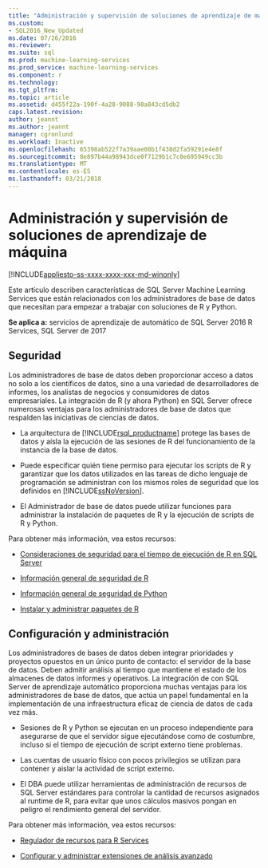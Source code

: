 ```yaml
---
title: "Administración y supervisión de soluciones de aprendizaje de máquina | Documentos de Microsoft"
ms.custom:
- SQL2016_New_Updated
ms.date: 07/26/2016
ms.reviewer: 
ms.suite: sql
ms.prod: machine-learning-services
ms.prod_service: machine-learning-services
ms.component: r
ms.technology: 
ms.tgt_pltfrm: 
ms.topic: article
ms.assetid: d455f22a-190f-4a28-9088-98a843cd5db2
caps.latest.revision: 
author: jeannt
ms.author: jeannt
manager: cgronlund
ms.workload: Inactive
ms.openlocfilehash: 65398ab522f7a39aae08b1f438d2fa59291e4e8f
ms.sourcegitcommit: 8e897b44a98943dce0f7129b1c7c0e695949cc3b
ms.translationtype: MT
ms.contentlocale: es-ES
ms.lasthandoff: 03/21/2018
---
```

# <a name="managing-and-monitoring-machine-learning-solutions"></a>Administración y supervisión de soluciones de aprendizaje de máquina
[!INCLUDE[appliesto-ss-xxxx-xxxx-xxx-md-winonly](../../includes/appliesto-ss-xxxx-xxxx-xxx-md-winonly.md)]

Este artículo describen características de SQL Server Machine Learning Services que están relacionados con los administradores de base de datos que necesitan para empezar a trabajar con soluciones de R y Python.

**Se aplica a:** servicios de aprendizaje de automático de SQL Server 2016 R Services, SQL Server de 2017

## <a name="security"></a>Seguridad

Los administradores de base de datos deben proporcionar acceso a datos no solo a los científicos de datos, sino a una variedad de desarrolladores de informes, los analistas de negocios y consumidores de datos empresariales. La integración de R (y ahora Python) en SQL Server ofrece numerosas ventajas para los administradores de base de datos que respalden las iniciativas de ciencias de datos.

+ La arquitectura de [!INCLUDE[rsql_productname](../../includes/rsql-productname-md.md)] protege las bases de datos y aísla la ejecución de las sesiones de R del funcionamiento de la instancia de la base de datos.

+ Puede especificar quién tiene permiso para ejecutar los scripts de R y garantizar que los datos utilizados en las tareas de dicho lenguaje de programación se administran con los mismos roles de seguridad que los definidos en [!INCLUDE[ssNoVersion](../../includes/ssnoversion-md.md)].

+ El Administrador de base de datos puede utilizar funciones para administrar la instalación de paquetes de R y la ejecución de scripts de R y Python.

Para obtener más información, vea estos recursos:

+ [Consideraciones de seguridad para el tiempo de ejecución de R en SQL Server](../../advanced-analytics/r/security-considerations-for-the-r-runtime-in-sql-server.md)

+ [Información general de seguridad de R](../r/security-overview-sql-server-r.md)

+ [Información general de seguridad de Python](../python/security-overview-sql-server-python-services.md)

+ [Instalar y administrar paquetes de R](../../advanced-analytics/r-services/installing-and-managing-r-packages.md)

## <a name="configuration-and-management"></a>Configuración y administración

Los administradores de bases de datos deben integrar prioridades y proyectos opuestos en un único punto de contacto: el servidor de la base de datos. Deben admitir análisis al tiempo que mantiene el estado de los almacenes de datos informes y operativos. La integración de con SQL Server de aprendizaje automático proporciona muchas ventajas para los administradores de base de datos, que actúa un papel fundamental en la implementación de una infraestructura eficaz de ciencia de datos de cada vez más.

+ Sesiones de R y Python se ejecutan en un proceso independiente para asegurarse de que el servidor sigue ejecutándose como de costumbre, incluso si el tiempo de ejecución de script externo tiene problemas.

+ Las cuentas de usuario físico con pocos privilegios se utilizan para contener y aislar la actividad de script externo.

+ El DBA puede utilizar herramientas de administración de recursos de SQL Server estándares para controlar la cantidad de recursos asignados al runtime de R, para evitar que unos cálculos masivos pongan en peligro el rendimiento general del servidor.

Para obtener más información, vea estos recursos:

+ [Regulador de recursos para R Services](../r/resource-governance-for-r-services.md)

+ [Configurar y administrar extensiones de análisis avanzado](../r/configure-and-manage-advanced-analytics-extensions.md)
